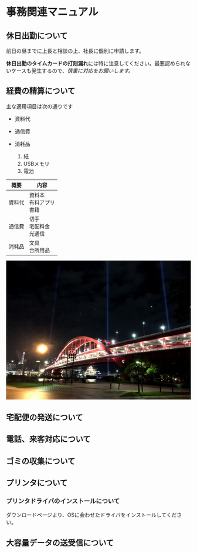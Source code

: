 # 事務関連マニュアル
## 休日出勤について
前日の昼までに上長と相談の上、社長に個別に申請します。

**休日出勤のタイムカードの打刻漏れ**には特に注意してください。最悪認められないケースも発生するので、*慎重に対応をお願いします。*

## 経費の精算について
主な適用項目は次の通りです
* 資料代
* 通信費
* 消耗品

  1. 紙
  1. USBメモリ
  1. 電池

|概要 |内容
|--|--
|資料代|資料本<br>有料アプリ<br>書籍
|通信費|切手<br>宅配料金<br>光通信
|消耗品|文具<br>台所用品

![夜景](img/IMG_1817.jpg)


## 宅配便の発送について
## 電話、来客対応について
## ゴミの収集について
## プリンタについて
### プリンタドライバのインストールについて
ダウンロードページより、OSに会わせたドライバをインストールしてください。

## 大容量データの送受信について
